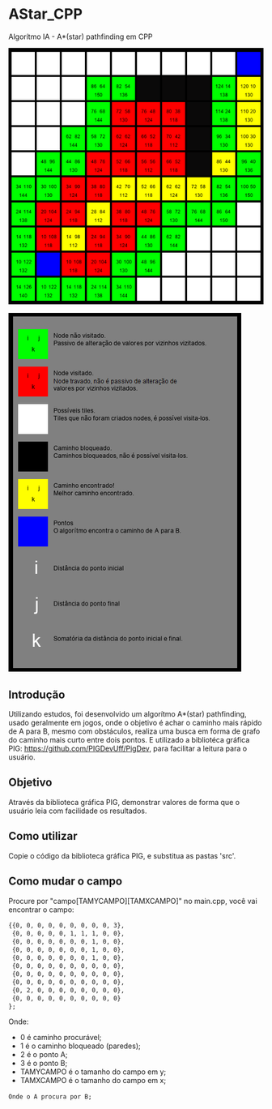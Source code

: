# AStar_CPP
Algorítmo IA - A*(star) pathfinding em CPP

![alt tag](https://github.com/Victor-Morvy/AStar_CPP/blob/main/image.png?raw=true)

![alt tag](https://github.com/Victor-Morvy/AStar_CPP/blob/main/legenda.png?raw=true)

## Introdução
Utilizando estudos, foi desenvolvido um algorítmo A*(star) pathfinding, usado geralmente em jogos, onde o objetivo é achar o caminho mais rápido de A para B, mesmo com obstáculos, realiza uma busca em forma de grafo do caminho mais curto entre dois pontos.
E utilizado a bibliotéca gráfica PIG: https://github.com/PIGDevUff/PigDev, para facilitar a leitura para o usuário.

## Objetivo
Através da biblioteca gráfica PIG, demonstrar valores de forma que o usuário leia com facilidade os resultados.

## Como utilizar
Copie o código da biblioteca gráfica PIG, e substitua as pastas 'src'.

## Como mudar o campo
Procure por "campo[TAMYCAMPO][TAMXCAMPO]" no main.cpp, você vai encontrar o campo:
```
{{0, 0, 0, 0, 0, 0, 0, 0, 0, 3},
 {0, 0, 0, 0, 0, 1, 1, 1, 0, 0},
 {0, 0, 0, 0, 0, 0, 0, 1, 0, 0},
 {0, 0, 0, 0, 0, 0, 0, 1, 0, 0},
 {0, 0, 0, 0, 0, 0, 0, 1, 0, 0},
 {0, 0, 0, 0, 0, 0, 0, 0, 0, 0},
 {0, 0, 0, 0, 0, 0, 0, 0, 0, 0},
 {0, 0, 0, 0, 0, 0, 0, 0, 0, 0},
 {0, 2, 0, 0, 0, 0, 0, 0, 0, 0},
 {0, 0, 0, 0, 0, 0, 0, 0, 0, 0}
};
```
Onde:
- 0 é caminho procurável;
- 1 é o caminho bloqueado (paredes);
- 2 é o ponto A;
- 3 é o ponto B;
- TAMYCAMPO é o tamanho do campo em y;
- TAMXCAMPO é o tamanho do campo em x;

`Onde o A procura por B;`
